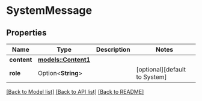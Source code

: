 # SystemMessage

## Properties

Name | Type | Description | Notes
------------ | ------------- | ------------- | -------------
**content** | [**models::Content1**](Content_1.md) |  | 
**role** | Option<**String**> |  | [optional][default to System]

[[Back to Model list]](../README.md#documentation-for-models) [[Back to API list]](../README.md#documentation-for-api-endpoints) [[Back to README]](../README.md)


